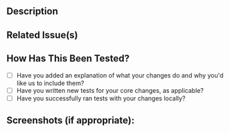 <!--- Provide a general summary of your changes in the Title above -->

## Description

<!--- Describe your changes in detail -->

## Related Issue(s)

<!--- Please link to the issue(s) here - be sure to preface with closes followed by a hash (closes #issue_number) -->

## How Has This Been Tested?

- [ ] Have you added an explanation of what your changes do and why you'd like us to include them?
- [ ] Have you written new tests for your core changes, as applicable?
- [ ] Have you successfully ran tests with your changes locally?

## Screenshots (if appropriate):
